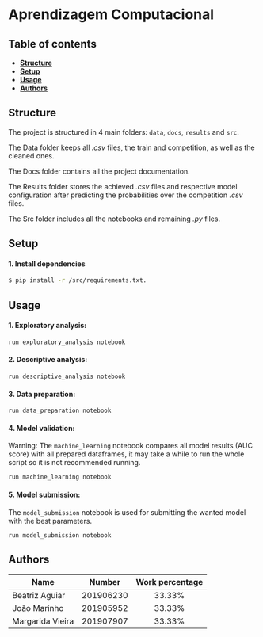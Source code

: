 # Aprendizagem Computacional

## Table of contents
- **[Structure](#structure)**
- **[Setup](#setup)**
- **[Usage](#usage)**
- **[Authors](#authors)**

## Structure

The project is structured in 4 main folders: `data`, `docs`, `results` and `src`.

The Data folder keeps all *.csv* files, the train and competition, as well as the cleaned ones.

The Docs folder contains all the project documentation.

The Results folder stores the achieved *.csv* files and respective model configuration after predicting the probabilities over the competition *.csv* files.

The Src folder includes all the notebooks and remaining *.py* files.

## Setup

#### 1. Install dependencies

```sh
$ pip install -r /src/requirements.txt.
```

## Usage
#### 1. Exploratory analysis:
```
run exploratory_analysis notebook
```

#### 2. Descriptive analysis:
```
run descriptive_analysis notebook
```

#### 3. Data preparation:
```
run data_preparation notebook
```

#### 4. Model validation:

Warning: The `machine_learning` notebook compares all model results (AUC score) with all prepared dataframes, it may take a while to run the whole script so it is not recommended running.

```
run machine_learning notebook
```

#### 5. Model submission:

The `model_submission` notebook is used for submitting the wanted model with the best parameters.

```
run model_submission notebook
```

## Authors

| Name             | Number    | Work percentage             |
| ---------------- | :---------: | :------------------: |
| Beatriz Aguiar   | 201906230 | 33.33% |
| João Marinho     | 201905952 | 33.33% |
| Margarida Vieira | 201907907 | 33.33% |
